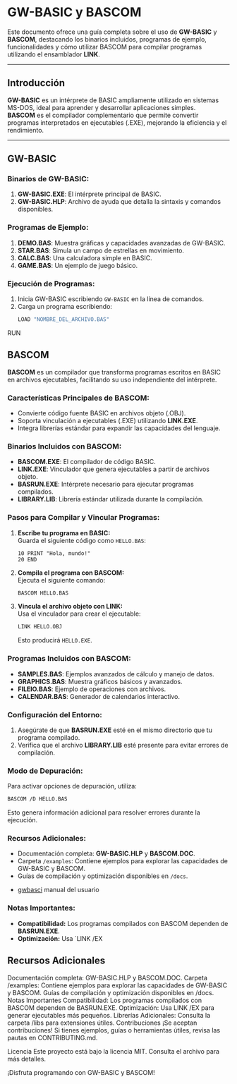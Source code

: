 # GW-BASIC y BASCOM  

Este documento ofrece una guía completa sobre el uso de **GW-BASIC** y **BASCOM**, destacando los binarios incluidos, programas de ejemplo, funcionalidades y cómo utilizar BASCOM para compilar programas utilizando el ensamblador **LINK**.

---

## Introducción  

**GW-BASIC** es un intérprete de BASIC ampliamente utilizado en sistemas MS-DOS, ideal para aprender y desarrollar aplicaciones simples.  
**BASCOM** es el compilador complementario que permite convertir programas interpretados en ejecutables (.EXE), mejorando la eficiencia y el rendimiento.

---

## GW-BASIC  

### **Binarios de GW-BASIC:**
1. **GW-BASIC.EXE**: El intérprete principal de BASIC.
2. **GW-BASIC.HLP**: Archivo de ayuda que detalla la sintaxis y comandos disponibles.

### **Programas de Ejemplo:**
1. **DEMO.BAS**: Muestra gráficas y capacidades avanzadas de GW-BASIC.
2. **STAR.BAS**: Simula un campo de estrellas en movimiento.
3. **CALC.BAS**: Una calculadora simple en BASIC.
4. **GAME.BAS**: Un ejemplo de juego básico.

### **Ejecución de Programas:**
1. Inicia GW-BASIC escribiendo `GW-BASIC` en la línea de comandos.
2. Carga un programa escribiendo:
   ```bash
   LOAD "NOMBRE_DEL_ARCHIVO.BAS"
RUN

## BASCOM

**BASCOM** es un compilador que transforma programas escritos en BASIC en archivos ejecutables, facilitando su uso independiente del intérprete.

### Características Principales de BASCOM:
- Convierte código fuente BASIC en archivos objeto (.OBJ).
- Soporta vinculación a ejecutables (.EXE) utilizando **LINK.EXE**.
- Integra librerías estándar para expandir las capacidades del lenguaje.

### Binarios Incluidos con BASCOM:
- **BASCOM.EXE**: El compilador de código BASIC.
- **LINK.EXE**: Vinculador que genera ejecutables a partir de archivos objeto.
- **BASRUN.EXE**: Intérprete necesario para ejecutar programas compilados.
- **LIBRARY.LIB**: Librería estándar utilizada durante la compilación.

### Pasos para Compilar y Vincular Programas:
1. **Escribe tu programa en BASIC:**  
   Guarda el siguiente código como `HELLO.BAS`:

   ```basic
   10 PRINT "Hola, mundo!"
   20 END
   ```

2. **Compila el programa con BASCOM:**  
   Ejecuta el siguiente comando:

   ```bash
   BASCOM HELLO.BAS
   ```

3. **Vincula el archivo objeto con LINK:**  
   Usa el vinculador para crear el ejecutable:

   ```bash
   LINK HELLO.OBJ
   ```

   Esto producirá `HELLO.EXE`.

### Programas Incluidos con BASCOM:
- **SAMPLES.BAS**: Ejemplos avanzados de cálculo y manejo de datos.
- **GRAPHICS.BAS**: Muestra gráficos básicos y avanzados.
- **FILEIO.BAS**: Ejemplo de operaciones con archivos.
- **CALENDAR.BAS**: Generador de calendarios interactivo.

### Configuración del Entorno:
1. Asegúrate de que **BASRUN.EXE** esté en el mismo directorio que tu programa compilado.
2. Verifica que el archivo **LIBRARY.LIB** esté presente para evitar errores de compilación.

### Modo de Depuración:
Para activar opciones de depuración, utiliza:

```bash
BASCOM /D HELLO.BAS
```

Esto genera información adicional para resolver errores durante la ejecución.

### Recursos Adicionales:
- Documentación completa: **GW-BASIC.HLP** y **BASCOM.DOC**.
- Carpeta `/examples`: Contiene ejemplos para explorar las capacidades de GW-BASIC y BASCOM.
- Guías de compilación y optimización disponibles en `/docs`.
* <p><a href="http://www.geocities.ws/chorimovil/manualgwbasicarg/000.html">gwbasci</a> manual del usuario </p>
### Notas Importantes:
- **Compatibilidad:** Los programas compilados con BASCOM dependen de **BASRUN.EXE**.
- **Optimización:** Usa `LINK /EX

## Recursos Adicionales
Documentación completa: GW-BASIC.HLP y BASCOM.DOC.
Carpeta /examples: Contiene ejemplos para explorar las capacidades de GW-BASIC y BASCOM.
Guías de compilación y optimización disponibles en /docs.
Notas Importantes
Compatibilidad: Los programas compilados con BASCOM dependen de BASRUN.EXE.
Optimización: Usa LINK /EX para generar ejecutables más pequeños.
Librerías Adicionales: Consulta la carpeta /libs para extensiones útiles.
Contribuciones
¡Se aceptan contribuciones! Si tienes ejemplos, guías o herramientas útiles, revisa las pautas en CONTRIBUTING.md.

Licencia
Este proyecto está bajo la licencia MIT. Consulta el archivo para más detalles.

¡Disfruta programando con GW-BASIC y BASCOM!








 

